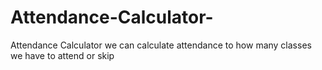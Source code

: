 # Attendance-Calculator-
Attendance Calculator we can calculate attendance to how many classes we have to attend or skip

